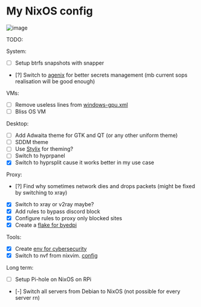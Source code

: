 # My NixOS config

![image](https://github.com/user-attachments/assets/d6580f04-0787-4c98-af09-87baa21eac7d)

TODO:

System:

- [ ] Setup btrfs snapshots with snapper
- [?] Switch to [agenix](https://github.com/ryantm/agenix) for better secrets
  management (mb current sops realisation will be good enough)

VMs:

- [ ] Remove useless lines from
      [windows-gpu.xml](https://github.com/ch4og/nixos-config/blob/main/vm/windows-gpu/windows-gpu.xml)
- [ ] Bliss OS VM

Desktop:

- [ ] Add Adwaita theme for GTK and QT (or any other uniform theme)
- [ ] SDDM theme
- [ ] Use [Stylix](https://github.com/danth/stylix) for theming?
- [ ] Switch to hyprpanel
- [x] Switch to hyprsplit cause it works better in my use case

Proxy:

- [?] Find why sometimes network dies and drops packets (might be fixed by
  switching to xray)
- [x] Switch to xray or v2ray maybe?
- [x] Add rules to bypass discord block
- [x] Configure rules to proxy only blocked sites
- [x] Create a [flake for byedpi](https://github.com/ch4og/byedpi-flake)

Tools:

- [x] Create [env for cybersecurity](https://github.com/ch4og/nixcybersec)
- [x] Switch to nvf from nixvim. [config](https://github.com/ch4og/nvf)

Long term:

- [ ] Setup Pi-hole on NixOS on RPi
- [-] Switch all servers from Debian to NixOS (not possible for every server rn)
